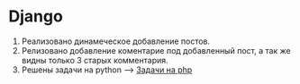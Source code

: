 # Django

1. Реализовано динамеческое добавление постов.
2. Релизовано добавление коментарие под добавленный пост, а так же видны только 3 старых комментария.
3. Решены задачи на python --> [Задачи на php](https://school-php.com/tasks)
